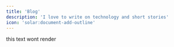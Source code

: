 ```yaml
---
title: 'Blog'
description: 'I love to write on technology and short stories'
icon: 'solar:document-add-outline'
---
```


this text wont render